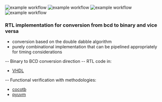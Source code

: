 ![example workflow](https://github.com/npatsiatzis/bcd_bin_conv/actions/workflows/regression.yml/badge.svg)
![example workflow](https://github.com/npatsiatzis/bcd_bin_conv/actions/workflows/coverage.yml/badge.svg)
![example workflow](https://github.com/npatsiatzis/bcd_bin_conv/actions/workflows/regression_pyuvm_bin_2_bcd.yml/badge.svg)
![example workflow](https://github.com/npatsiatzis/bcd_bin_conv/actions/workflows/coverage_pyuvm_bin_2_bcd.yml/badge.svg)
### RTL implementation for conversion from bcd to binary and vice versa


- conversion based on the double dabble algorithm
- purely combinational implementation that can be pipelined appropriately for timing considerations

-- Binary to BCD conversion direction
-- RTL code in:
- [VHDL](https://github.com/npatsiatzis/bcd_bin_conv/tree/main/bin_2_cd/rtl/VHDL)

-- Functional verification with methodologies:
- [cocotb](https://github.com/npatsiatzis/bcd_bin_conv/tree/main/bin_2_bcd/cocotb_sim)
- [pyuvm](https://github.com/npatsiatzis/bcd_bin_conv/tree/main/bin_2_bcd/pyuvm_sim)


